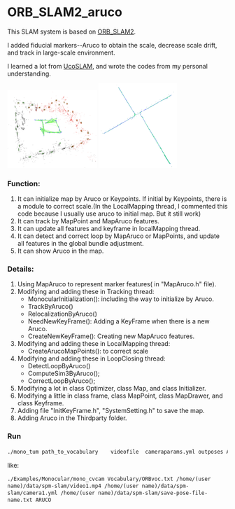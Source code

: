 # ORB_SLAM2_aruco

This SLAM system is based on [ORB_SLAM2](https://github.com/raulmur/ORB_SLAM2.git).

I added fiducial markers--Aruco to obtain the scale, decrease scale drift, and track in large-scale environment.

I learned a lot from [UcoSLAM](http://www.uco.es/investiga/grupos/ava/node/62), and wrote the codes from my personal understanding.

<img src="map1.png" alt="map1" style="zoom:20%;" />

<img src="large-scene2.png" alt="large-scene2" style="zoom:20%;" />



### Function:

1. It can initialize map by Aruco or Keypoints. If initial by Keypoints, there is a module to correct scale.(In the LocalMapping thread, I commented this code because I usually use aruco to initial map. But it still work)
2. It can track by MapPoint and MapAruco features.
3. It can update all features and keyframe in localMapping thread.
4. It can detect and correct loop by MapAruco or MapPoints, and update all features in the global bundle adjustment.
5. It can show Aruco in the map.

### Details:

1. Using MapAruco to represent marker features( in "MapAruco.h" file).
2. Modifying and adding these in Tracking thread:
   -  MonocularInitialization(): including the way to initialize by Aruco.
   -  TrackByAruco()
   -  RelocalizationByAruco()
   -  NeedNewKeyFrame(): Adding a KeyFrame when there is a new Aruco.
   -  CreateNewKeyFrame(): Creating new MapAruco features.
3. Modifying and adding these in LocalMapping thread:
   - CreateArucoMapPoints(): to correct scale
4. Modifying and adding these in LoopClosing thread:
   - DetectLoopByAruco()
   - ComputeSim3ByAruco();
   - CorrectLoopByAruco();
5. Modifying a lot in class Optimizer, class Map, and class Initializer.
6. Modifying a little in class frame, class MapPoint, class MapDrawer, and class Keyframe.
7. Adding file "InitKeyFrame.h", "SystemSetting.h" to save the map. 
8. Adding Aruco in the Thirdparty folder.

### Run

```bash
./mono_tum path_to_vocabulary    videofile  cameraparams.yml outposes ARUCO_DIC 
```

like:

```
./Examples/Monocular/mono_cvcam Vocabulary/ORBvoc.txt /home/(user name)/data/spm-slam/video1.mp4 /home/(user name)/data/spm-slam/camera1.yml /home/(user name)/data/spm-slam/save-pose-file-name.txt ARUCO  
```

